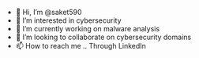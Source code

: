 - 👋 Hi, I’m @saket590
- 👀 I’m interested in cybersecurity
- 🌱 I’m currently working on malware analysis
- 💞️ I’m looking to collaborate on cybersecurity domains
- 📫 How to reach me .. Through LinkedIn

<!---
saket590/saket590 is a ✨ special ✨ repository because its `README.md` (this file) appears on your GitHub profile.
You can click the Preview link to take a look at your changes.
--->
